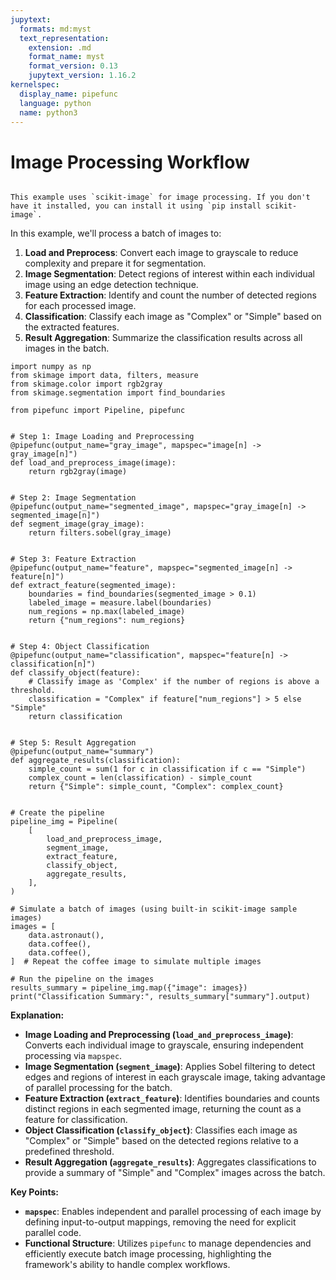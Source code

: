 ```yaml
---
jupytext:
  formats: md:myst
  text_representation:
    extension: .md
    format_name: myst
    format_version: 0.13
    jupytext_version: 1.16.2
kernelspec:
  display_name: pipefunc
  language: python
  name: python3
---
```


# Image Processing Workflow

```{uvtip}
```

```{note}
This example uses `scikit-image` for image processing. If you don't have it installed, you can install it using `pip install scikit-image`.
```

In this example, we'll process a batch of images to:

1. **Load and Preprocess**: Convert each image to grayscale to reduce complexity and prepare it for segmentation.
2. **Image Segmentation**: Detect regions of interest within each individual image using an edge detection technique.
3. **Feature Extraction**: Identify and count the number of detected regions for each processed image.
4. **Classification**: Classify each image as "Complex" or "Simple" based on the extracted features.
5. **Result Aggregation**: Summarize the classification results across all images in the batch.

```{code-cell} ipython3
import numpy as np
from skimage import data, filters, measure
from skimage.color import rgb2gray
from skimage.segmentation import find_boundaries

from pipefunc import Pipeline, pipefunc


# Step 1: Image Loading and Preprocessing
@pipefunc(output_name="gray_image", mapspec="image[n] -> gray_image[n]")
def load_and_preprocess_image(image):
    return rgb2gray(image)


# Step 2: Image Segmentation
@pipefunc(output_name="segmented_image", mapspec="gray_image[n] -> segmented_image[n]")
def segment_image(gray_image):
    return filters.sobel(gray_image)


# Step 3: Feature Extraction
@pipefunc(output_name="feature", mapspec="segmented_image[n] -> feature[n]")
def extract_feature(segmented_image):
    boundaries = find_boundaries(segmented_image > 0.1)
    labeled_image = measure.label(boundaries)
    num_regions = np.max(labeled_image)
    return {"num_regions": num_regions}


# Step 4: Object Classification
@pipefunc(output_name="classification", mapspec="feature[n] -> classification[n]")
def classify_object(feature):
    # Classify image as 'Complex' if the number of regions is above a threshold.
    classification = "Complex" if feature["num_regions"] > 5 else "Simple"
    return classification


# Step 5: Result Aggregation
@pipefunc(output_name="summary")
def aggregate_results(classification):
    simple_count = sum(1 for c in classification if c == "Simple")
    complex_count = len(classification) - simple_count
    return {"Simple": simple_count, "Complex": complex_count}


# Create the pipeline
pipeline_img = Pipeline(
    [
        load_and_preprocess_image,
        segment_image,
        extract_feature,
        classify_object,
        aggregate_results,
    ],
)

# Simulate a batch of images (using built-in scikit-image sample images)
images = [
    data.astronaut(),
    data.coffee(),
    data.coffee(),
]  # Repeat the coffee image to simulate multiple images

# Run the pipeline on the images
results_summary = pipeline_img.map({"image": images})
print("Classification Summary:", results_summary["summary"].output)
```

**Explanation:**

- **Image Loading and Preprocessing (`load_and_preprocess_image`)**: Converts each individual image to grayscale, ensuring independent processing via `mapspec`.
- **Image Segmentation (`segment_image`)**: Applies Sobel filtering to detect edges and regions of interest in each grayscale image, taking advantage of parallel processing for the batch.
- **Feature Extraction (`extract_feature`)**: Identifies boundaries and counts distinct regions in each segmented image, returning the count as a feature for classification.
- **Object Classification (`classify_object`)**: Classifies each image as "Complex" or "Simple" based on the detected regions relative to a predefined threshold.
- **Result Aggregation (`aggregate_results`)**: Aggregates classifications to provide a summary of "Simple" and "Complex" images across the batch.

**Key Points:**

- **`mapspec`**: Enables independent and parallel processing of each image by defining input-to-output mappings, removing the need for explicit parallel code.
- **Functional Structure**: Utilizes `pipefunc` to manage dependencies and efficiently execute batch image processing, highlighting the framework's ability to handle complex workflows.

